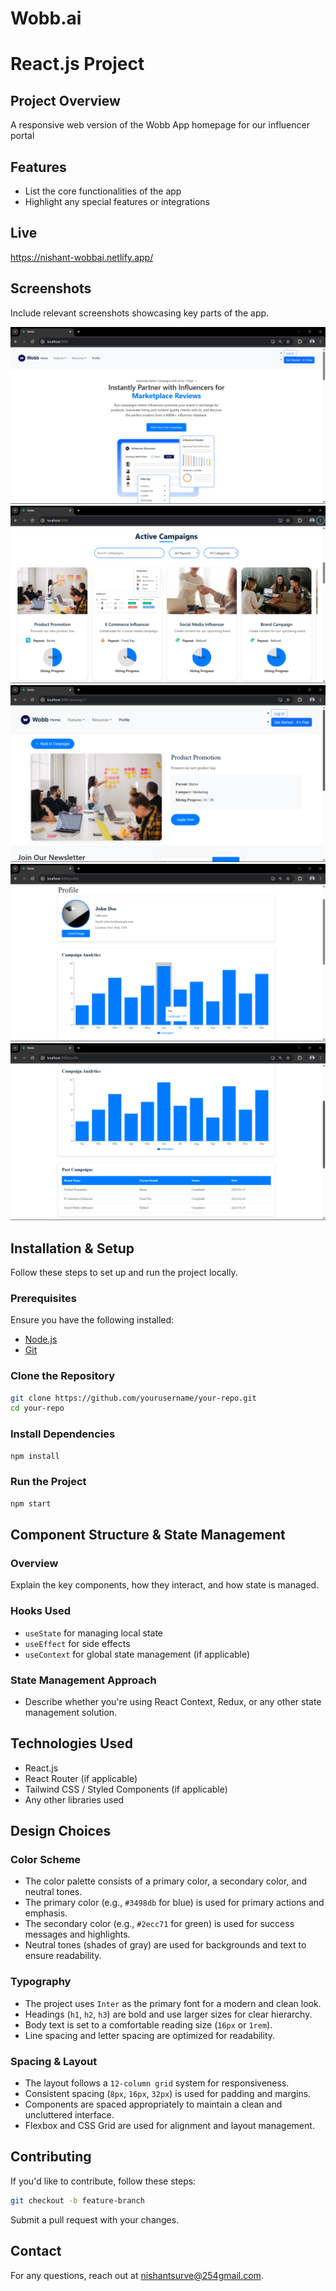 # Wobb.ai

# React.js Project

## Project Overview
A responsive web version of the Wobb App homepage for our influencer portal

## Features
- List the core functionalities of the app
- Highlight any special features or integrations

## Live 
https://nishant-wobbai.netlify.app/

## Screenshots
Include relevant screenshots showcasing key parts of the app.

![Screenshot 1](src/images/Screenshot%20(531).png)
![Screenshot 1](src/images/Screenshot%20(532).png)
![Screenshot 1](src/images/Screenshot%20(533).png)
![Screenshot 1](src/images/Screenshot%20(535).png)
![Screenshot 1](src/images/Screenshot%20(536).png)

## Installation & Setup
Follow these steps to set up and run the project locally.

### Prerequisites
Ensure you have the following installed:
- [Node.js](https://nodejs.org/)
- [Git](https://git-scm.com/)

### Clone the Repository
```sh
git clone https://github.com/yourusername/your-repo.git
cd your-repo
```

### Install Dependencies
```sh
npm install
```

### Run the Project
```sh
npm start
```

## Component Structure & State Management
### Overview
Explain the key components, how they interact, and how state is managed.

### Hooks Used
- `useState` for managing local state
- `useEffect` for side effects
- `useContext` for global state management (if applicable)

### State Management Approach
- Describe whether you're using React Context, Redux, or any other state management solution.

## Technologies Used
- React.js
- React Router (if applicable)
- Tailwind CSS / Styled Components (if applicable)
- Any other libraries used

## Design Choices
### Color Scheme
- The color palette consists of a primary color, a secondary color, and neutral tones.
- The primary color (e.g., `#3498db` for blue) is used for primary actions and emphasis.
- The secondary color (e.g., `#2ecc71` for green) is used for success messages and highlights.
- Neutral tones (shades of gray) are used for backgrounds and text to ensure readability.

### Typography
- The project uses `Inter` as the primary font for a modern and clean look.
- Headings (`h1`, `h2`, `h3`) are bold and use larger sizes for clear hierarchy.
- Body text is set to a comfortable reading size (`16px` or `1rem`).
- Line spacing and letter spacing are optimized for readability.

### Spacing & Layout
- The layout follows a `12-column grid` system for responsiveness.
- Consistent spacing (`8px`, `16px`, `32px`) is used for padding and margins.
- Components are spaced appropriately to maintain a clean and uncluttered interface.
- Flexbox and CSS Grid are used for alignment and layout management.

## Contributing
If you'd like to contribute, follow these steps:
```sh
git checkout -b feature-branch
```
Submit a pull request with your changes.

## Contact
For any questions, reach out at [nishantsurve@254gmail.com](mailto:nishantsurve@254@gmail.com).

